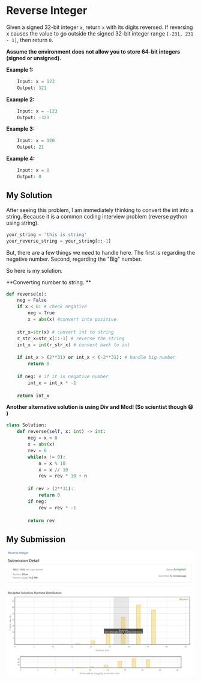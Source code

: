 # Reverse Integer

Given a signed 32-bit integer `x`, return `x` with its digits reversed. If reversing x causes the value to go outside the signed 32-bit integer range `[-231, 231 - 1]`, then return `0`.

<b>Assume the environment does not allow you to store 64-bit integers (signed or unsigned).</b>

<b>Example 1:</b>
```python
    Input: x = 123
    Output: 321
```

<b>Example 2:</b>
```python
    Input: x = -123
    Output: -321
```

<b>Example 3:</b>
```python
    Input: x = 120
    Output: 21
```

<b>Example 4:</b>
```python
    Input: x = 0
    Output: 0
```

## My Solution 
After seeing this problem, I am immediately thinking to convert the int into a string. Because it is a common coding interview problem (reverse python using string). 

```python
your_string = 'this is string'
your_reverse_string = your_string[::-1]  
```

But, there are a few things we need to handle here. The first is regarding the negative number. Second, regarding the "Big" number.

So here is my solution.

**Converting number to string. **

```python
def reverse(x):
    neg = False
    if x < 0: # check negative
        neg = True
        x = abs(x) #convert into positive 
        
    str_x=str(x) # convert int to string
    r_str_x=str_x[::-1] # reverse the string
    int_x = int(r_str_x) # convert back to int
    
    if int_x > (2**31) or int_x < (-2**31): # handle big number
        return 0

    if neg: # if it is negative number
        int_x = int_x * -1
    
    return int_x
```

**Another alternative solution is using Div and Mod! (So scientist though 😆 )**
```python 
class Solution:
    def reverse(self, x: int) -> int:
        neg = x < 0
        x = abs(x)
        rev = 0 
        while(x != 0): 
            n = x % 10 
            x = x // 10 
            rev = rev * 10 + n
            
        if rev > (2**31):
            return 0
        if neg:
            rev = rev * -1
        
        return rev
```
## My Submission 
![my_submission](my_submission.png)
